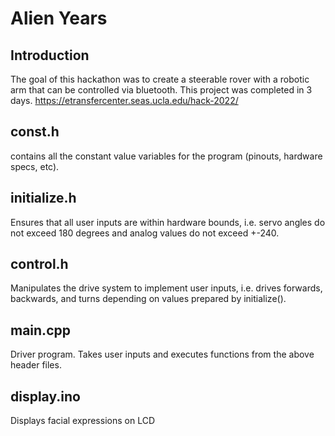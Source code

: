 # Alien Years

## Introduction

The goal of this hackathon was to create a steerable rover with a robotic arm that can be controlled via bluetooth. This project was completed in 3 days.
https://etransfercenter.seas.ucla.edu/hack-2022/

## const.h

contains all the constant value variables for the program (pinouts, hardware specs, etc).

## initialize.h

Ensures that all user inputs are within hardware bounds, i.e. servo angles do not exceed 180 degrees and analog values do not exceed +-240.

## control.h

Manipulates the drive system to implement user inputs, i.e. drives forwards, backwards, and turns depending on values prepared by initialize().

## main.cpp

Driver program. Takes user inputs and executes functions from the above header files.

## display.ino

Displays facial 
expressions on LCD
